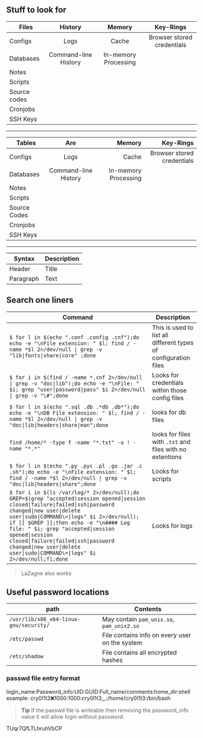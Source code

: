 ## Stuff to look for
| Files         | History              | Memory               | Key-Rings                  |
|---------------|:--------------------:|:--------------------:|:--------------------------:|
| Configs       | Logs                 | Cache                | Browser stored credentials |
| Databases     | Command-line History | In-memory Processing |                            |
| Notes         |                      |                      |                            |
| Scripts       |                      |                      |                            |                     
| Source codes  |                      |                      |                            |
| Cronjobs      |                      |                      |                            |
| SSH Keys      |                      |                      |                            |

------------------

| Tables        | Are                       | Memory                 | Key-Rings                  |
| ------------- |:-------------------------:| ----------------------:| --------------------------:|
| Configs       | Logs                      |   Cache                | Browser stored credentials |
| Databases     | Command-line History      |   In-memory Processing |                            |
| Notes         |                           |                        |                            |
| Scripts       |                           |                        |                            |
| Source Codes  |                           |                        |                            |
| Cronjobs      |                           |                        |                            |
| SSH Keys      |                           |                        |                            |
---

| Syntax | Description |
| ----------- | ----------- |
| Header | Title |
| Paragraph | Text |


## Search one liners

| **Command** | **Description** |
|-------------|-----------------|
| `$ for l in $(echo ".conf .config .cnf");do echo -e "\nFile extension: " $l; find / -name *$l 2>/dev/null \| grep -v "lib\|fonts\|share\|core" ;done` | This is used to list all different types of configuration files |
| `$ for i in $(find / -name *.cnf 2>/dev/null \| grep -v "doc\|lib");do echo -e "\nFile: " $i; grep "user\|password\|pass" $i 2>/dev/null \| grep -v "\#";done` | Looks for credentials within those config files |
| `$ for l in $(echo ".sql .db .*db .db*");do echo -e "\nDB File extension: " $l; find / -name *$l 2>/dev/null \| grep -v "doc\|lib\|headers\|share\|man";done` | looks for db files |
| `find /home/* -type f -name "*.txt" -o ! -name "*.*"` | looks for files with `.txt` and files with no extentions |
| `$ for l in $(echo ".py .pyc .pl .go .jar .c .sh");do echo -e "\nFile extension: " $l; find / -name *$l 2>/dev/null \| grep -v "doc\|lib\|headers\|share";done` | Looks for scripts |
| `$ for i in $(ls /var/log/* 2>/dev/null);do GREP=$(grep "accepted\|session opened\|session closed\|failure\|failed\|ssh\|password changed\|new user\|delete user\|sudo\|COMMAND\=\|logs" $i 2>/dev/null); if [[ $GREP ]];then echo -e "\n#### Log file: " $i; grep "accepted\|session opened\|session closed\|failure\|failed\|ssh\|password changed\|new user\|delete user\|sudo\|COMMAND\=\|logs" $i 2>/dev/null;fi;done` | Looks for logs |

> LaZagne also works

## Useful password locations
| **path** | **Contents** |
|----------|--------------|
| `/usr/lib/x86_x64-linux-gnu/security/` | May contain `pam_unix.so`, `pam_unix2.so` |
| `/etc/passwd` | File contains info on every user on the system |
| `/etc/shadow` | File contains all encrypted hashes |

### passwd file entry format

login_name:Password_info:UID:GUID:Full_name/comments:home_dir:shell
example:
cry0l1t3:x:1000:1000:cry0l1t3,,,:/home/cry0l1t3:/bin/bash

> **Tip** If the passwd file is writeable then removing the password_info value it will allow login without password.

TUqr7QfLTLhruhVbCP
